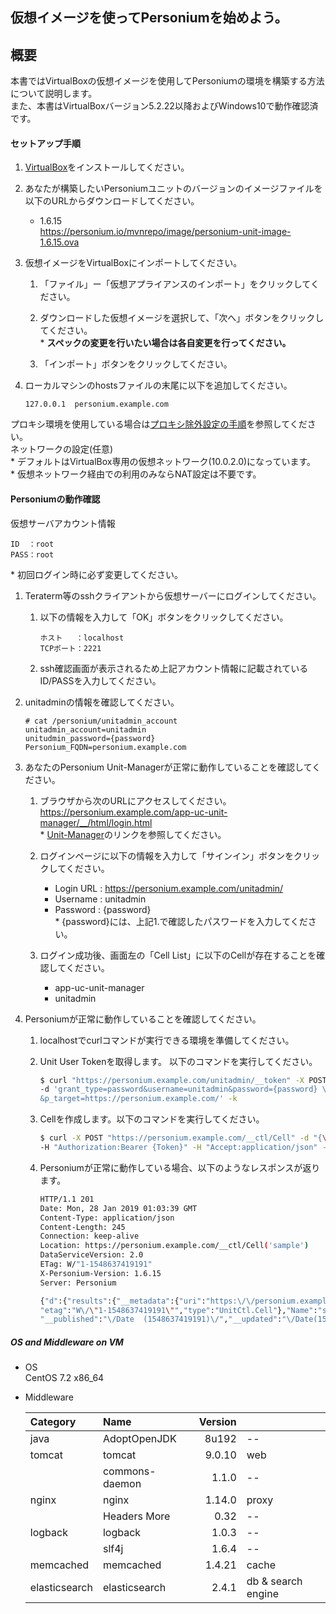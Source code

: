 仮想イメージを使ってPersoniumを始めよう。
---------------------------------------

概要
----

本書ではVirtualBoxの仮想イメージを使用してPersoniuｍの環境を構築する方法について説明します。  
また、本書はVirtualBoxバージョン5.2.22以降およびWindows10で動作確認済です。

#### セットアップ手順

1. [VirtualBox](https://www.virtualbox.org/wiki/Downloads)をインストールしてください。  

1. あなたが構築したいPersoniumユニットのバージョンのイメージファイルを
   以下のURLからダウンロードしてください。 

   * 1.6.15  
     https://personium.io/mvnrepo/image/personium-unit-image-1.6.15.ova  

1. 仮想イメージをVirtualBoxにインポートしてください。  

    1. 「ファイル」ー「仮想アプライアンスのインポート」をクリックしてください。

    1. ダウンロードした仮想イメージを選択して、「次へ」ボタンをクリックしてください。  
        \* **スペックの変更を行いたい場合は各自変更を行ってください。**
        
    1. 「インポート」ボタンをクリックしてください。

1. ローカルマシンのhostsファイルの末尾に以下を追加してください。  

    ```
    127.0.0.1  personium.example.com
    ```

プロキシ環境を使用している場合は[プロキシ除外設定の手順](proxy_exclusion_setting.md "")を参照してください。  
ネットワークの設定(任意)  
\* デフォルトはVirtualBox専用の仮想ネットワーク(10.0.2.0)になっています。  
\* 仮想ネットワーク経由での利用のみならNAT設定は不要です。

#### Personiumの動作確認

仮想サーバアカウント情報
```
ID  ：root  
PASS：root
```
\* 初回ログイン時に必ず変更してください。

1. Teraterm等のsshクライアントから仮想サーバーにログインしてください。

    1. 以下の情報を入力して「OK」ボタンをクリックしてください。  
    
        ```
        ホスト   ：localhost  
        TCPポート：2221
        ```

    1. ssh確認画面が表示されるため上記アカウント情報に記載されているID/PASSを入力してください。

1. unitadminの情報を確認してください。

   ```console
   # cat /personium/unitadmin_account
   unitadmin_account=unitadmin
   unitudmin_password={password}
   Personium_FQDN=personium.example.com
   ```

1. あなたのPersonium Unit-Managerが正常に動作していることを確認してください。

    1. ブラウザから次のURLにアクセスしてください。  
        https://personium.example.com/app-uc-unit-manager/__/html/login.html  
        \* [Unit-Manager](https://github.com/personium/app-uc-unit-manager "")のリンクを参照してください。    

    1. ログインページに以下の情報を入力して「サインイン」ボタンをクリックしてください。
       * Login URL      : https://personium.example.com/unitadmin/  
       * Username       : unitadmin  
       * Password       : {password}  
       \* {password}には、上記1.で確認したパスワードを入力してください。

    1. ログイン成功後、画面左の「Cell List」に以下のCellが存在することを確認してください。
        * app-uc-unit-manager
        * unitadmin

1. Personiumが正常に動作していることを確認してください。  

    1. localhostでcurlコマンドが実行できる環境を準備してください。

    1. Unit User Tokenを取得します。 以下のコマンドを実行してください。

       ```bash
       $ curl "https://personium.example.com/unitadmin/__token" -X POST \
       -d 'grant_type=password&username=unitadmin&password={password} \
       &p_target=https://personium.example.com/' -k  
       ```

    1. Cellを作成します。以下のコマンドを実行してください。

        ```bash
        $ curl -X POST "https://personium.example.com/__ctl/Cell" -d "{\"Name\":\"sample\"}" \
        -H "Authorization:Bearer {Token}" -H "Accept:application/json" -i -sS -k
        ```

    1. Personiumが正常に動作している場合、以下のようなレスポンスが返ります。  

        ```bash
        HTTP/1.1 201
        Date: Mon, 28 Jan 2019 01:03:39 GMT
        Content-Type: application/json
        Content-Length: 245
        Connection: keep-alive
        Location: https://personium.example.com/__ctl/Cell('sample')
        DataServiceVersion: 2.0
        ETag: W/"1-1548637419191"
        X-Personium-Version: 1.6.15
        Server: Personium
        
        {"d":{"results":{"__metadata":{"uri":"https:\/\/personium.example.com\/__ctl\/Cell('sample')",
        "etag":"W\/\"1-1548637419191\"","type":"UnitCtl.Cell"},"Name":"sample",
        "__published":"\/Date  (1548637419191)\/","__updated":"\/Date(1548637419191)\/"}}}
        ```

##### OS and Middleware on VM

* OS  
CentOS 7.2 x86_64

* Middleware  

    |Category       | Name           |Version       |                   |
    |:--------------|:---------------|-------------:|:------------------|
    | java          | AdoptOpenJDK   |        8u192 | --                |
    | tomcat        | tomcat         |       9.0.10 | web               |
    |               | commons-daemon |        1.1.0 | --                |
    | nginx         | nginx          |       1.14.0 | proxy             |
    |               | Headers More   |         0.32 | --                |
    | logback       | logback        |        1.0.3 | --                |
    |               | slf4j          |        1.6.4 | --                |
    | memcached     | memcached      |       1.4.21 | cache             |
    | elasticsearch | elasticsearch  |        2.4.1 | db & search engine|
